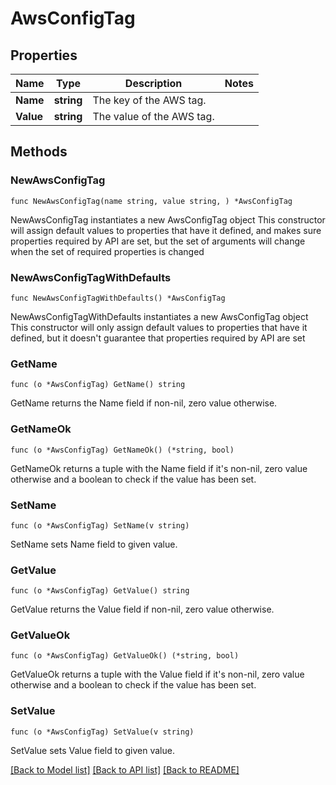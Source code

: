 # AwsConfigTag

## Properties

Name | Type | Description | Notes
------------ | ------------- | ------------- | -------------
**Name** | **string** | The key of the AWS tag. | 
**Value** | **string** | The value of the AWS tag. | 

## Methods

### NewAwsConfigTag

`func NewAwsConfigTag(name string, value string, ) *AwsConfigTag`

NewAwsConfigTag instantiates a new AwsConfigTag object
This constructor will assign default values to properties that have it defined,
and makes sure properties required by API are set, but the set of arguments
will change when the set of required properties is changed

### NewAwsConfigTagWithDefaults

`func NewAwsConfigTagWithDefaults() *AwsConfigTag`

NewAwsConfigTagWithDefaults instantiates a new AwsConfigTag object
This constructor will only assign default values to properties that have it defined,
but it doesn't guarantee that properties required by API are set

### GetName

`func (o *AwsConfigTag) GetName() string`

GetName returns the Name field if non-nil, zero value otherwise.

### GetNameOk

`func (o *AwsConfigTag) GetNameOk() (*string, bool)`

GetNameOk returns a tuple with the Name field if it's non-nil, zero value otherwise
and a boolean to check if the value has been set.

### SetName

`func (o *AwsConfigTag) SetName(v string)`

SetName sets Name field to given value.


### GetValue

`func (o *AwsConfigTag) GetValue() string`

GetValue returns the Value field if non-nil, zero value otherwise.

### GetValueOk

`func (o *AwsConfigTag) GetValueOk() (*string, bool)`

GetValueOk returns a tuple with the Value field if it's non-nil, zero value otherwise
and a boolean to check if the value has been set.

### SetValue

`func (o *AwsConfigTag) SetValue(v string)`

SetValue sets Value field to given value.



[[Back to Model list]](../README.md#documentation-for-models) [[Back to API list]](../README.md#documentation-for-api-endpoints) [[Back to README]](../README.md)


